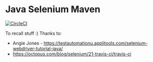 # Java Selenium Maven
[![CircleCI](https://circleci.com/gh/CircleCI-Public/recall-java-selenium.svg?style=svg)](https://circleci.com/gh/circleci/circleci-docs)

To recall stuff :)
Thanks to:
- Angie Jones - https://testautomationu.applitools.com/selenium-webdriver-tutorial-java/  
- https://octopus.com/blog/selenium/21-travis-ci/travis-ci  